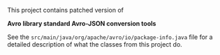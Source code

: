 This project contains patched version of 

**Avro library standard Avro-JSON conversion tools**

See the `src/main/java/org/apache/avro/io/package-info.java` file for a detailed description of what the classes from this project do.
